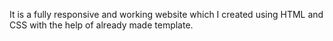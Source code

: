 It is a fully responsive and working website which I created using HTML and CSS with the help of already made template.